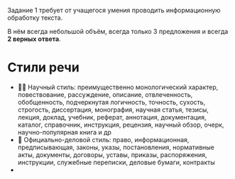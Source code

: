 Задание 1 требует от учащегося умения проводить информационную обработку текста.

В нём всегда небольшой объём, всегда только 3 предложения и всегда **2 верных ответа**.

# Стили речи
- 👨‍🔬 Научный стиль: преимущественно монологический характер, повествование, рассуждение, описание, отвлеченность, обобщенность, подчеркнутая логичность, точность, сухость, строгость, диссертация, монография, научная статья, тезисы, лекция, доклад, учебник, реферат, аннотация, документация, каталог, справочник, инструкция, рецензия, научный обзор, очерк, научно-популярная книга и др
- 🤵 Официально-деловой стиль: право, информационная, предписывающая, законы, указы, постановления, нормативные акты, документы, договоры, уставы, приказы, распоряжения, инструкции, служебные переписки, деловые бумаги, контракты
- 
